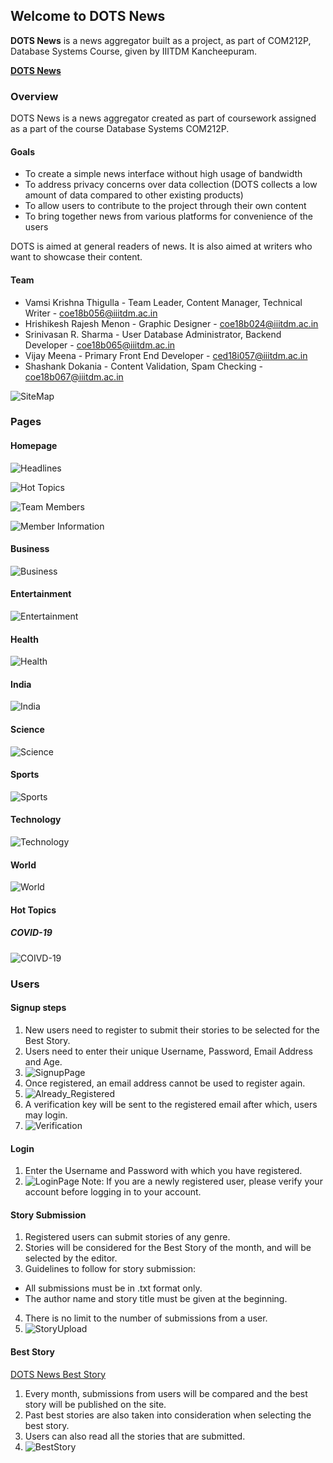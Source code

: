 ## Welcome to DOTS News ##

**DOTS News** is a news aggregator built as a project, as part of COM212P, Database Systems Course, given by IIITDM Kancheepuram.

**[DOTS News](https://appl-web-news.000webhostapp.com)**

### Overview ###
DOTS News is a news aggregator created as part of coursework assigned as a part of the course Database Systems COM212P. <br>
#### Goals ####
- To create a simple news interface without high usage of bandwidth
- To address privacy concerns over data collection (DOTS collects a low amount of data compared to other existing products)
- To allow users to contribute to the project through their own content
- To bring together news from various platforms for convenience of the users

DOTS is aimed at general readers of news. It is also aimed at writers who want to showcase their content.

#### Team ####
- Vamsi Krishna Thigulla - Team Leader, Content Manager, Technical Writer - coe18b056@iiitdm.ac.in
- Hrishikesh Rajesh Menon - Graphic Designer - coe18b024@iiitdm.ac.in
- Srinivasan R. Sharma - User Database Administrator, Backend Developer - coe18b065@iiitdm.ac.in
- Vijay Meena - Primary Front End Developer - ced18i057@iiitdm.ac.in
- Shashank Dokania - Content Validation, Spam Checking - coe18b067@iiitdm.ac.in

![SiteMap](gloomap_8781c185.jpg)

### Pages ###
#### Homepage ####
![Headlines](Headlines.jpg)

![Hot Topics](HotTopics.jpg)

![Team Members](Team.jpg)

![Member Information](Members.jpg)

#### Business ####
![Business](Business.jpg)

#### Entertainment ####
![Entertainment](Entertainment.jpg)

#### Health ####
![Health](Health.jpg)

#### India ####
![India](India.jpg)

#### Science ####
![Science](Science.jpg)

#### Sports ####
![Sports](Sports.jpg)

#### Technology ####
![Technology](Technology.jpg)

#### World ####
![World](World.jpg)

#### Hot Topics ####
##### COVID-19 #####
![COIVD-19](COVID.jpg)

### Users ###
#### Signup steps ####
1. New users need to register to submit their stories to be selected for the Best Story.
2. Users need to enter their unique Username, Password, Email Address and Age. 
3. ![SignupPage](Signup1.jpg)
4. Once registered, an email address cannot be used to register again. 
5. ![Already_Registered](Signup2.jpg)
6. A verification key will be sent to the registered email after which, users may login. 
7. ![Verification](Verification.jpg)

#### Login ####
1. Enter the Username and Password with which you have registered.
2. ![LoginPage](Login.jpg)
Note: If you are a newly registered user, please verify your account before logging in to your account.

#### Story Submission ####
1. Registered users can submit stories of any genre.
2. Stories will be considered for the Best Story of the month, and will be selected by the editor.
3. Guidelines to follow for story submission:
* All submissions must be in .txt format only.
* The author name and story title must be given at the beginning.
4. There is no limit to the number of submissions from a user.
5. ![StoryUpload](Upload.jpg)

#### Best Story ####
[DOTS News Best Story](https://appl-web-news.000webhostapp.com/Best_Story.php)
1. Every month, submissions from users will be compared and the best story will be published on the site.
2. Past best stories are also taken into consideration when selecting the best story.
3. Users can also read all the stories that are submitted.
4. ![BestStory](Best.jpg)

